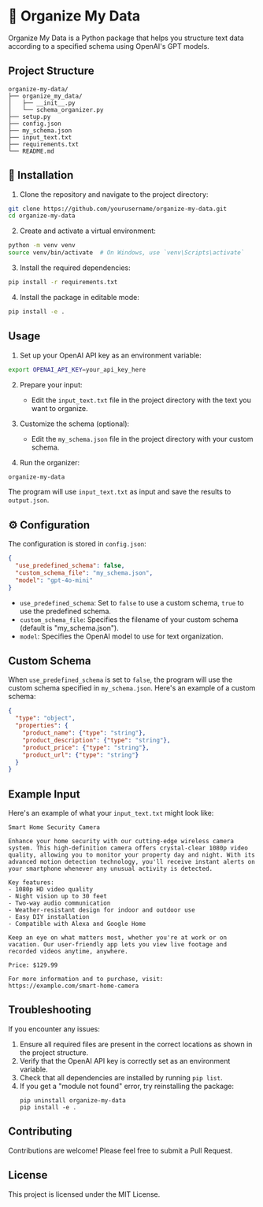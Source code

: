 # 🧠 Organize My Data

Organize My Data is a Python package that helps you structure text data according to a specified schema using OpenAI's GPT models.

## Project Structure

```
organize-my-data/
├── organize_my_data/
│   ├── __init__.py
│   └── schema_organizer.py
├── setup.py
├── config.json
├── my_schema.json
├── input_text.txt
├── requirements.txt
└── README.md
```

## 🚀 Installation

1. Clone the repository and navigate to the project directory:

```bash
git clone https://github.com/yourusername/organize-my-data.git
cd organize-my-data
```

2. Create and activate a virtual environment:

```bash
python -m venv venv
source venv/bin/activate  # On Windows, use `venv\Scripts\activate`
```

3. Install the required dependencies:

```bash
pip install -r requirements.txt
```

4. Install the package in editable mode:

```bash
pip install -e .
```

## Usage

1. Set up your OpenAI API key as an environment variable:

```bash
export OPENAI_API_KEY=your_api_key_here
```

2. Prepare your input:
   - Edit the `input_text.txt` file in the project directory with the text you want to organize.

3. Customize the schema (optional):
   - Edit the `my_schema.json` file in the project directory with your custom schema.

4. Run the organizer:

```bash
organize-my-data
```

The program will use `input_text.txt` as input and save the results to `output.json`.

## ⚙️ Configuration

The configuration is stored in `config.json`:

```json
{
  "use_predefined_schema": false,
  "custom_schema_file": "my_schema.json",
  "model": "gpt-4o-mini"
}
```

- `use_predefined_schema`: Set to `false` to use a custom schema, `true` to use the predefined schema.
- `custom_schema_file`: Specifies the filename of your custom schema (default is "my_schema.json").
- `model`: Specifies the OpenAI model to use for text organization.

## Custom Schema

When `use_predefined_schema` is set to `false`, the program will use the custom schema specified in `my_schema.json`. Here's an example of a custom schema:

```json
{
  "type": "object",
  "properties": {
    "product_name": {"type": "string"},
    "product_description": {"type": "string"},
    "product_price": {"type": "string"},
    "product_url": {"type": "string"}
  }
}
```

## Example Input

Here's an example of what your `input_text.txt` might look like:

```
Smart Home Security Camera

Enhance your home security with our cutting-edge wireless camera system. This high-definition camera offers crystal-clear 1080p video quality, allowing you to monitor your property day and night. With its advanced motion detection technology, you'll receive instant alerts on your smartphone whenever any unusual activity is detected.

Key features:
- 1080p HD video quality
- Night vision up to 30 feet
- Two-way audio communication
- Weather-resistant design for indoor and outdoor use
- Easy DIY installation
- Compatible with Alexa and Google Home

Keep an eye on what matters most, whether you're at work or on vacation. Our user-friendly app lets you view live footage and recorded videos anytime, anywhere.

Price: $129.99

For more information and to purchase, visit: https://example.com/smart-home-camera
```

## Troubleshooting

If you encounter any issues:

1. Ensure all required files are present in the correct locations as shown in the project structure.
2. Verify that the OpenAI API key is correctly set as an environment variable.
3. Check that all dependencies are installed by running `pip list`.
4. If you get a "module not found" error, try reinstalling the package:
   ```
   pip uninstall organize-my-data
   pip install -e .
   ```

## Contributing

Contributions are welcome! Please feel free to submit a Pull Request.

## License

This project is licensed under the MIT License.
